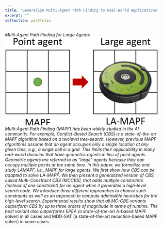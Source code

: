 ```yaml
---
title: "Generalize Multi-Agent Path Finding to Real-World Applications"
excerpt: ""
collection: portfolio
---
```


**Multi-Agent Path Finding for Large Agents <br/>
<img src='/images/large-agent.png'> <br/> 
Multi-Agent Path Finding (MAPF) has been widely studied in the AI community. For example, Conflict-Based Search (CBS) is a state-of-the-art MAPF algorithm based on a twolevel
tree-search. However, previous MAPF algorithms assume that an agent occupies only a single location at any given time, e.g., a single cell in a grid. This limits their applicability
in many real-world domains that have geometric agents in lieu of point agents. Geometric agents are referred to as “large” agents because they can occupy multiple points
at the same time. In this paper, we formalize and study LAMAPF, i.e., MAPF for large agents. We first show how CBS can be adapted to solve LA-MAPF. We then present a generalized
version of CBS, called Multi-Constraint CBS (MCCBS), that adds multiple constraints (instead of one constraint) for an agent when it generates a high-level search
node. We introduce three different approaches to choose such constraints as well as an approach to compute admissible heuristics for the high-level search. Experimental results
show that all MC-CBS variants outperform CBS by up to three orders of magnitude in terms of runtime. The best variant also outperforms EPEA* (a state-of-the-art A*-based
MAPF solver) in all cases and MDD-SAT (a state-of-the-art reduction-based MAPF solver) in some cases.
